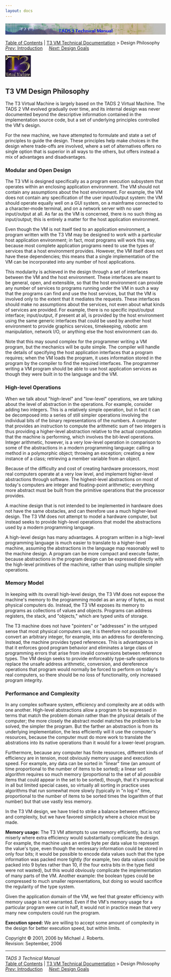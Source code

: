 ```yaml
---
layout: docs
---
```

<div class="topbar">

<img src="../topbar.jpg" data-border="0" />

</div>

<div class="nav">

<a href="../toc.html" class="nav">Table of Contents</a> \|
<a href="../t3spec.html" class="nav">T3 VM Technical Documentation</a> \>
Design Philosophy  
<span class="navnp"><a href="intro.html" class="nav"><em>Prev:</em> Introduction</a>
    <a href="goals.html" class="nav"><em>Next:</em> Design Goals</a>    
</span>

</div>

<div class="main">

![](t3logo.gif)

  
  

## T3 VM Design Philosophy

The T3 Virtual Machine is largely based on the TADS 2 Virtual Machine.
The TADS 2 VM evolved gradually over time, and its internal design was
never documented beyond the descriptive information contained in the
implementation source code, but a set of underlying principles
controlled the VM's design.

For the new machine, we have attempted to formulate and state a set of
principles to guide the design. These principles help make choices in
the design where trade-offs are involved, where a set of alternatives
offers no single option that is superior in all ways to the others, but
offers instead a mix of advantages and disadvantages.

### Modular and Open Design

The T3 VM is designed specifically as a program execution subsystem that
operates within an enclosing application environment. The VM should not
contain any assumptions about the host environment. For example, the VM
does not contain any specification of the user input/output system: the
VM should operate equally well on a GUI system, on a mainframe connected
to a character-mode terminal, and on a network server with no user
input/output at all. As far as the VM is concerned, there is no such
thing as input/output; this is entirely a matter for the host
application environment.

Even though the VM is not itself tied to an application environment, a
program written with the T3 VM may be designed to work with a particular
host application environment; in fact, most programs will work this way,
because most complete application programs need to use the types of
services that a host environment provides. However, the VM itself does
not have these dependencies; this means that a single implementation of
the VM can be incorporated into any number of host applications.

This modularity is achieved in the design through a set of interfaces
between the VM and the host environment. These interfaces are meant to
be general, open, and extensible, so that the host environment can
provide any number of services to programs running under the VM in such
a way that the programs can find and use the host services, but that the
VM is involved only to the extent that it mediates the requests. These
interfaces should make no assumptions about the services, not even about
what kinds of services are provided. For example, there is no specific
input/output interface; input/output, if present at all, is provided by
the host environment using the same generic interfaces that could be
used by another host environment to provide graphics services,
timekeeping, robotic arm manipulation, network I/O, or anything else the
host environment can do.

Note that this may sound complex for the programmer writing a VM
program, but the mechanics will be quite simple. The compiler will
handle the details of specifying the host application interfaces that a
program requires; when the VM loads the program, it uses information
stored in the program by the compiler to find the required interfaces.
The programmer writing a VM program should be able to use host
application services as though they were built in to the language and
the VM.

### High-level Operations

When we talk about "high-level" and "low-level" operations, we are
talking about the level of abstraction in the operations. For example,
consider adding two integers. This is a relatively simple operation, but
in fact it can be decomposed into a series of still simpler operations
involving the individual bits of the binary representations of the
numbers. A computer that provides an instruction to compute the
arithmetic sum of two integers is thus providing a higher-level
abstraction relative to the actual computation that the machine is
performing, which involves the bit-level operations. Integer arithmetic,
however, is a very low-level operation in comparison to some of the
abstractions in a modern programming language: calling a method in a
polymorphic object; throwing an exception; creating a new instance of a
class; retrieving a member variable from an object.

Because of the difficulty and cost of creating hardware processors, most
real computers operate at a very low level, and implement higher-level
abstractions through software. The highest-level abstractions on most of
today's computers are integer and floating-point arithmetic; everything
more abstract must be built from the primitive operations that the
processor provides.

A machine design that is not intended to be implemented in hardware does
not have the same obstacles, and can therefore use a much higher-level
design. The T3 VM does not attempt to model a hardware computer, but
instead seeks to provide high-level operations that model the
abstractions used by a modern programming language.

A high-level design has many advantages. A program written in a
high-level programming language is much easier to translate to a
higher-level machine, assuming the abstractions in the language map
reasonably well to the machine design. A program can be more compact and
execute faster, because abstractions in the program design can be
expressed directly with the high-level primitives of the machine, rather
than using multiple simpler operations.

### Memory Model

In keeping with its overall high-level design, the T3 VM does not expose
the machine's memory to the programming model as an array of bytes, as
most physical computers do. Instead, the T3 VM exposes its memory to
programs as collections of values and objects. Programs can address
registers, the stack, and "objects," which are typed units of storage.

The T3 machine does not have "pointers" or "addresses" in the untyped
sense that most physical computers use; it is therefore not possible to
convert an arbitrary integer, for example, into an address for
dereferencing. Instead, the machine provides typed references. This is
advantageous in that it enforces good program behavior and eliminates a
large class of programming errors that arise from invalid conversions
between reference types. The VM design seeks to provide enforceably
type-safe operations to replace the unsafe address arithmetic,
conversion, and dereference operations that program would normally be
forced to perform on today's real computers, so there should be no loss
of functionality, only increased program integrity.

### Performance and Complexity

In any complex software system, efficiency and complexity are at odds
with one another. High-level abstractions allow a program to be
expressed in terms that match the problem domain rather than the
physical details of the computer; the more closely the abstract model
matches the problem to be solved, the simpler the program. But the
farther an abstraction is from its underlying implementation, the less
efficiently will it use the computer's resources, because the computer
must do more work to translate the abstrations into its native
operations than it would for a lower-level program.

Furthermore, because any computer has finite resources, different kinds
of efficiency are in tension, most obviously memory usage and execution
speed. For example, any data can be sorted in "linear" time (an amount
of time proportional to the number of items to be sorted); a linear sort
algorithm requires so much memory (proportional to the set of all
*possible* items that could appear in the set to be sorted), though,
that it's impractical in all but limited special cases, so virtually all
sorting in practice uses algorithms that run somewhat more slowly
(typically in "n log n" time, proportional to the number of items to be
sorted times the logarithm of that number) but that use vastly less
memory.

In the T3 VM design, we have tried to strike a balance between
efficiency and complexity, but we have favored simplicity where a choice
must be made.

**Memory usage:** The T3 VM attempts to use memory efficiently, but is
not miserly where extra efficiency would substantially complicate the
design. For example, the machine uses an entire byte per data value to
represent the value's type, even though the necessary information could
be stored in only four bits; it would be possible to encode data values
such that the type information was packed more tightly (for example, two
data values could be packed into 9 bytes rather than 10, if the four
extra bits in the type field were not wasted), but this would obviously
complicate the implementation of many parts of the VM. Another example:
the boolean types could be compressed to much smaller representations,
but doing so would sacrifice the regularity of the type system.

Given the application domain of the VM, we feel that greater efficiency
with memory usage is not warranted. Even if the VM's memory usage for a
particular program were cut in half, it would not in practice mean that
very many new computers could run the program.

**Execution speed:** We are willing to accept some amount of complexity
in the design for better execution speed, but within limits.

<div class="t3spec_version">

Copyright © 2001, 2006 by Michael J. Roberts.  
Revision: September, 2006

</div>

</div>

------------------------------------------------------------------------

<div class="navb">

*TADS 3 Technical Manual*  
<a href="../toc.html" class="nav">Table of Contents</a> \|
<a href="../t3spec.html" class="nav">T3 VM Technical Documentation</a> \>
Design Philosophy  
<span class="navnp"><a href="intro.html" class="nav"><em>Prev:</em> Introduction</a>
    <a href="goals.html" class="nav"><em>Next:</em> Design Goals</a>    
</span>

</div>
